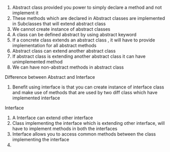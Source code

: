 1. Abstract class provided you power to simply declare a method and not implement it
2. These methods which are declared in Abstract classes are implemented in Subclasses that will extend abstract class
3. We cannot create instance of abstract classes
4. A class can be defined abstract by using abstract keyword
5. If a concrete class extends an abstract class , it will have to provide implementation for all abstract methods
6. Abstract class can extend another abstract class
7. If abstract class is extending another abstract class it can have unimplemented method
8. We can have non-abstract methods in abstract class

Difference between Abstract and Interface

1. Benefit using interface is that you can create instance of interface class and make use of methods that are used by
   two diff class which have implemented interface

Interface

1. A Interface can extend other interface
2. Class implementing the interface which is extending other interface, will have to implement methods in both the
   interfaces
3. Interface allows you to access common methods between the class implementing the interface
4. 
